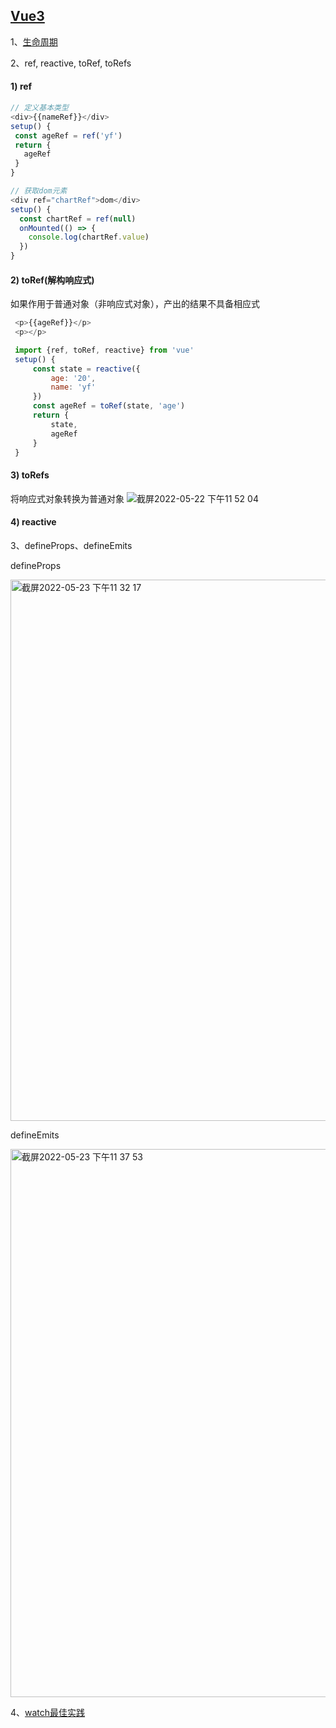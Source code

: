 ## [Vue3](https://juejin.cn/post/6968094627375087653)

1、[生命周期](https://juejin.cn/post/6997412902713950221)

2、ref, reactive, toRef, toRefs

   #### 1) ref
   ```javascript
   // 定义基本类型
   <div>{{nameRef}}</div>
   setup() {
    const ageRef = ref('yf')
    return {
      ageRef
    }
   }

   // 获取dom元素
   <div ref="chartRef">dom</div>
   setup() {
     const chartRef = ref(null)
     onMounted(() => {
       console.log(chartRef.value)
     })
   }
   ```

   #### 2) toRef(解构响应式)

   如果作用于普通对象（非响应式对象），产出的结果不具备相应式
  ````javaScript
   <p>{{ageRef}}</p>
   <p></p>

   import {ref, toRef, reactive} from 'vue'
   setup() {
       const state = reactive({
           age: '20',
           name: 'yf'
       })
       const ageRef = toRef(state, 'age')
       return {
           state,
           ageRef
       }
   }
  ````
   #### 3) toRefs

   将响应式对象转换为普通对象
   ![截屏2022-05-22 下午11 52 04](https://user-images.githubusercontent.com/17806205/169704213-794a64fc-19e1-4913-a468-ffe40844cc4f.png)


   #### 4) reactive

3、defineProps、defineEmits

defineProps

<img width="866" alt="截屏2022-05-23 下午11 32 17" src="https://user-images.githubusercontent.com/17806205/169855216-765bba14-0e9c-4fc2-92ae-b661bb3f9bfe.png">

defineEmits

<img width="877" alt="截屏2022-05-23 下午11 37 53" src="https://user-images.githubusercontent.com/17806205/169856196-22f9d7bc-7f29-4e29-95e9-1476c0e8e084.png">



4、[watch最佳实践](https://juejin.cn/post/6980987158710452231)

